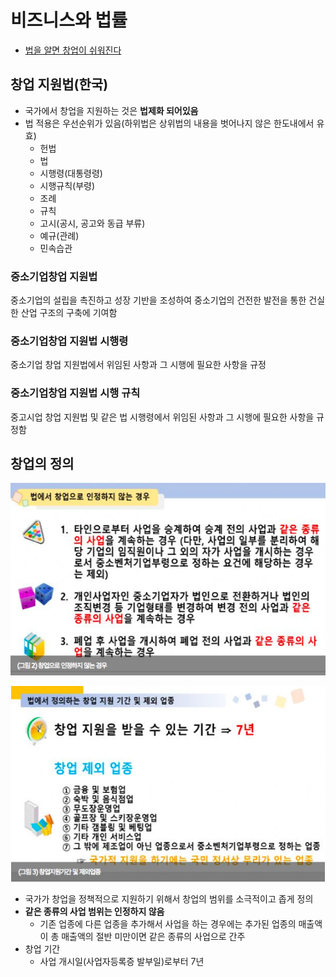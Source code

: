 # 비즈니스와 법률

- [법을 알면 창업이 쉬워진다](http://www.zdnet.co.kr/column/column_view.asp?artice_id=20180523135024)

## 창업 지원법(한국)

- 국가에서 창업을 지원하는 것은 **법제화 되어있음**
- 법 적용은 우선순위가 있음(하위법은 상위법의 내용을 벗어나지 않은 한도내에서 유효)
  - 헌법
  - 법
  - 시행령(대통령령)
  - 시행규칙(부령)
  - 조례
  - 규칙
  - 고시(공시, 공고와 동급 부류)
  - 예규(관례)
  - 민속습관

### 중소기업창업 지원법

중소기업의 설립을 촉진하고 성장 기반을 조성하여 중소기업의 건전한 발전을 통한 건실한 산업 구조의 구축에 기여함

### 중소기업창업 지원법 시행령

중소기업 창업 지원법에서 위임된 사항과 그 시행에 필요한 사항을 규정

### 중소기업창업 지원법 시행 규칙

중고시업 창업 지원법 및 같은 법 시행령에서 위임된 사항과 그 시행에 필요한 사항을 규정함

## 창업의 정의

![](./images/startup_rule.png)

![](./images/startup_period_and_exclusion.png)

- 국가가 창업을 정책적으로 지원하기 위해서 창업의 범위를 소극적이고 좁게 정의
- **같은 종류의 사업 범위는 인정하지 않음**
  - 기존 업종에 다른 업종을 추가해서 사업을 하는 경우에는 추가된 업종의 매출액이 총 매출액의 절반 미만이면 같은 종류의 사업으로 간주
- 창업 기간
  - 사업 개시일(사업자등록증 발부일)로부터 7년
